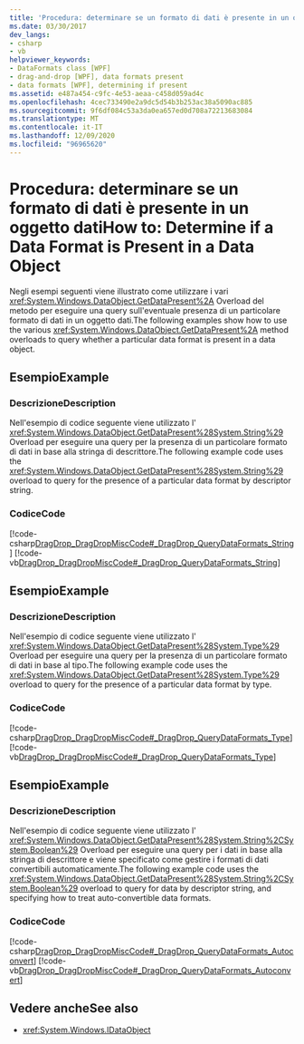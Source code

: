 ```yaml
---
title: 'Procedura: determinare se un formato di dati è presente in un oggetto dati'
ms.date: 03/30/2017
dev_langs:
- csharp
- vb
helpviewer_keywords:
- DataFormats class [WPF]
- drag-and-drop [WPF], data formats present
- data formats [WPF], determining if present
ms.assetid: e487a454-c9fc-4e53-aeaa-c458d059ad4c
ms.openlocfilehash: 4cec733490e2a9dc5d54b3b253ac38a5090ac885
ms.sourcegitcommit: 9f6df084c53a3da0ea657ed0d708a72213683084
ms.translationtype: MT
ms.contentlocale: it-IT
ms.lasthandoff: 12/09/2020
ms.locfileid: "96965620"
---
```

# <a name="how-to-determine-if-a-data-format-is-present-in-a-data-object"></a><span data-ttu-id="7d7c3-102">Procedura: determinare se un formato di dati è presente in un oggetto dati</span><span class="sxs-lookup"><span data-stu-id="7d7c3-102">How to: Determine if a Data Format is Present in a Data Object</span></span>
<span data-ttu-id="7d7c3-103">Negli esempi seguenti viene illustrato come utilizzare i vari <xref:System.Windows.DataObject.GetDataPresent%2A> Overload del metodo per eseguire una query sull'eventuale presenza di un particolare formato di dati in un oggetto dati.</span><span class="sxs-lookup"><span data-stu-id="7d7c3-103">The following examples show how to use the various <xref:System.Windows.DataObject.GetDataPresent%2A> method overloads to query whether a particular data format is present in a data object.</span></span>  
  
## <a name="example"></a><span data-ttu-id="7d7c3-104">Esempio</span><span class="sxs-lookup"><span data-stu-id="7d7c3-104">Example</span></span>  
  
### <a name="description"></a><span data-ttu-id="7d7c3-105">Descrizione</span><span class="sxs-lookup"><span data-stu-id="7d7c3-105">Description</span></span>  
 <span data-ttu-id="7d7c3-106">Nell'esempio di codice seguente viene utilizzato l' <xref:System.Windows.DataObject.GetDataPresent%28System.String%29> Overload per eseguire una query per la presenza di un particolare formato di dati in base alla stringa di descrittore.</span><span class="sxs-lookup"><span data-stu-id="7d7c3-106">The following example code uses the <xref:System.Windows.DataObject.GetDataPresent%28System.String%29> overload to query for the presence of a particular data format by descriptor string.</span></span>  
  
### <a name="code"></a><span data-ttu-id="7d7c3-107">Codice</span><span class="sxs-lookup"><span data-stu-id="7d7c3-107">Code</span></span>  
 [!code-csharp[DragDrop_DragDropMiscCode#_DragDrop_QueryDataFormats_String](~/samples/snippets/csharp/VS_Snippets_Wpf/DragDrop_DragDropMiscCode/CSharp/Window1.xaml.cs#_dragdrop_querydataformats_string)]
 [!code-vb[DragDrop_DragDropMiscCode#_DragDrop_QueryDataFormats_String](~/samples/snippets/visualbasic/VS_Snippets_Wpf/DragDrop_DragDropMiscCode/visualbasic/window1.xaml.vb#_dragdrop_querydataformats_string)]  
  
## <a name="example"></a><span data-ttu-id="7d7c3-108">Esempio</span><span class="sxs-lookup"><span data-stu-id="7d7c3-108">Example</span></span>  
  
### <a name="description"></a><span data-ttu-id="7d7c3-109">Descrizione</span><span class="sxs-lookup"><span data-stu-id="7d7c3-109">Description</span></span>  
 <span data-ttu-id="7d7c3-110">Nell'esempio di codice seguente viene utilizzato l' <xref:System.Windows.DataObject.GetDataPresent%28System.Type%29> Overload per eseguire una query per la presenza di un particolare formato di dati in base al tipo.</span><span class="sxs-lookup"><span data-stu-id="7d7c3-110">The following example code uses the <xref:System.Windows.DataObject.GetDataPresent%28System.Type%29> overload to query for the presence of a particular data format by type.</span></span>  
  
### <a name="code"></a><span data-ttu-id="7d7c3-111">Codice</span><span class="sxs-lookup"><span data-stu-id="7d7c3-111">Code</span></span>  
 [!code-csharp[DragDrop_DragDropMiscCode#_DragDrop_QueryDataFormats_Type](~/samples/snippets/csharp/VS_Snippets_Wpf/DragDrop_DragDropMiscCode/CSharp/Window1.xaml.cs#_dragdrop_querydataformats_type)]
 [!code-vb[DragDrop_DragDropMiscCode#_DragDrop_QueryDataFormats_Type](~/samples/snippets/visualbasic/VS_Snippets_Wpf/DragDrop_DragDropMiscCode/visualbasic/window1.xaml.vb#_dragdrop_querydataformats_type)]  
  
## <a name="example"></a><span data-ttu-id="7d7c3-112">Esempio</span><span class="sxs-lookup"><span data-stu-id="7d7c3-112">Example</span></span>  
  
### <a name="description"></a><span data-ttu-id="7d7c3-113">Descrizione</span><span class="sxs-lookup"><span data-stu-id="7d7c3-113">Description</span></span>  
 <span data-ttu-id="7d7c3-114">Nell'esempio di codice seguente viene utilizzato l' <xref:System.Windows.DataObject.GetDataPresent%28System.String%2CSystem.Boolean%29> Overload per eseguire una query per i dati in base alla stringa di descrittore e viene specificato come gestire i formati di dati convertibili automaticamente.</span><span class="sxs-lookup"><span data-stu-id="7d7c3-114">The following example code uses the <xref:System.Windows.DataObject.GetDataPresent%28System.String%2CSystem.Boolean%29> overload to query for data by descriptor string, and specifying how to treat auto-convertible data formats.</span></span>  
  
### <a name="code"></a><span data-ttu-id="7d7c3-115">Codice</span><span class="sxs-lookup"><span data-stu-id="7d7c3-115">Code</span></span>  
 [!code-csharp[DragDrop_DragDropMiscCode#_DragDrop_QueryDataFormats_Autoconvert](~/samples/snippets/csharp/VS_Snippets_Wpf/DragDrop_DragDropMiscCode/CSharp/Window1.xaml.cs#_dragdrop_querydataformats_autoconvert)]
 [!code-vb[DragDrop_DragDropMiscCode#_DragDrop_QueryDataFormats_Autoconvert](~/samples/snippets/visualbasic/VS_Snippets_Wpf/DragDrop_DragDropMiscCode/visualbasic/window1.xaml.vb#_dragdrop_querydataformats_autoconvert)]  
  
## <a name="see-also"></a><span data-ttu-id="7d7c3-116">Vedere anche</span><span class="sxs-lookup"><span data-stu-id="7d7c3-116">See also</span></span>

- <xref:System.Windows.IDataObject>
